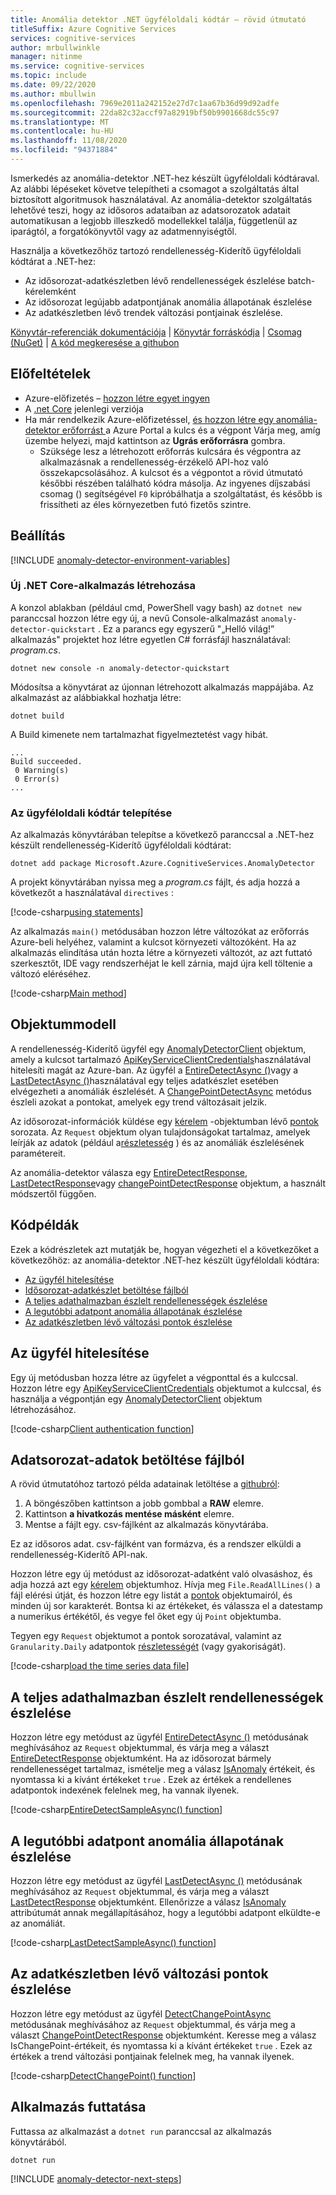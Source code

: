 ```yaml
---
title: Anomália detektor .NET ügyféloldali kódtár – rövid útmutató
titleSuffix: Azure Cognitive Services
services: cognitive-services
author: mrbullwinkle
manager: nitinme
ms.service: cognitive-services
ms.topic: include
ms.date: 09/22/2020
ms.author: mbullwin
ms.openlocfilehash: 7969e2011a242152e27d7c1aa67b36d99d92adfe
ms.sourcegitcommit: 22da82c32accf97a82919bf50b9901668dc55c97
ms.translationtype: MT
ms.contentlocale: hu-HU
ms.lasthandoff: 11/08/2020
ms.locfileid: "94371884"
---
```

Ismerkedés az anomália-detektor .NET-hez készült ügyféloldali kódtáraval. Az alábbi lépéseket követve telepítheti a csomagot a szolgáltatás által biztosított algoritmusok használatával. Az anomália-detektor szolgáltatás lehetővé teszi, hogy az idősoros adataiban az adatsorozatok adatait automatikusan a legjobb illeszkedő modellekkel találja, függetlenül az iparágtól, a forgatókönyvtől vagy az adatmennyiségtől.

Használja a következőhöz tartozó rendellenesség-Kiderítő ügyféloldali kódtárat a .NET-hez:

* Az idősorozat-adatkészletben lévő rendellenességek észlelése batch-kérelemként
* Az idősorozat legújabb adatpontjának anomália állapotának észlelése
* Az adatkészletben lévő trendek változási pontjainak észlelése.

[Könyvtár-referenciák dokumentációja](https://aka.ms/anomaly-detector-dotnet-ref)  |  [Könyvtár forráskódja](https://github.com/Azure/azure-sdk-for-net/tree/master/sdk/cognitiveservices/AnomalyDetector)  |  [Csomag (NuGet)](https://www.nuget.org/packages/Azure.AI.AnomalyDetector/3.0.0-preview.2)  |  [A kód megkeresése a githubon](https://github.com/Azure-Samples/AnomalyDetector/blob/master/quickstarts/sdk/csharp-sdk-sample.cs)

## <a name="prerequisites"></a>Előfeltételek

* Azure-előfizetés – [hozzon létre egyet ingyen](https://azure.microsoft.com/free/cognitive-services)
* A [.net Core](https://dotnet.microsoft.com/download/dotnet-core) jelenlegi verziója
* Ha már rendelkezik Azure-előfizetéssel, <a href="https://ms.portal.azure.com/#create/Microsoft.CognitiveServicesAnomalyDetector"  title=" hozzon létre egy rendellenesség-Kiderítő erőforrást, "  target="_blank"> és hozzon létre egy anomália-detektor erőforrást <span class="docon docon-navigate-external x-hidden-focus"></span> </a> a Azure Portal a kulcs és a végpont Várja meg, amíg üzembe helyezi, majd kattintson az **Ugrás erőforrásra** gombra.
    * Szüksége lesz a létrehozott erőforrás kulcsára és végpontra az alkalmazásnak a rendellenesség-érzékelő API-hoz való összekapcsolásához. A kulcsot és a végpontot a rövid útmutató későbbi részében található kódra másolja.
    Az ingyenes díjszabási csomag () segítségével `F0` kipróbálhatja a szolgáltatást, és később is frissítheti az éles környezetben futó fizetős szintre.

## <a name="setting-up"></a>Beállítás

[!INCLUDE [anomaly-detector-environment-variables](../environment-variables.md)]

### <a name="create-a-new-net-core-application"></a>Új .NET Core-alkalmazás létrehozása

A konzol ablakban (például cmd, PowerShell vagy bash) az `dotnet new` paranccsal hozzon létre egy új, a nevű Console-alkalmazást `anomaly-detector-quickstart` . Ez a parancs egy egyszerű "„Helló világ!” alkalmazás" projektet hoz létre egyetlen C# forrásfájl használatával: *program.cs*.

```dotnetcli
dotnet new console -n anomaly-detector-quickstart
```

Módosítsa a könyvtárat az újonnan létrehozott alkalmazás mappájába. Az alkalmazást az alábbiakkal hozhatja létre:

```dotnetcli
dotnet build
```

A Build kimenete nem tartalmazhat figyelmeztetést vagy hibát.

```output
...
Build succeeded.
 0 Warning(s)
 0 Error(s)
...
```

### <a name="install-the-client-library"></a>Az ügyféloldali kódtár telepítése

Az alkalmazás könyvtárában telepítse a következő paranccsal a .NET-hez készült rendellenesség-Kiderítő ügyféloldali kódtárat:

```dotnetcli
dotnet add package Microsoft.Azure.CognitiveServices.AnomalyDetector
```

A projekt könyvtárában nyissa meg a *program.cs* fájlt, és adja hozzá a következőt a használatával `directives` :

[!code-csharp[using statements](~/samples-anomaly-detector/quickstarts/sdk/csharp-sdk-sample.cs?name=usingStatements)]

Az alkalmazás `main()` metódusában hozzon létre változókat az erőforrás Azure-beli helyéhez, valamint a kulcsot környezeti változóként. Ha az alkalmazás elindítása után hozta létre a környezeti változót, az azt futtató szerkesztőt, IDE vagy rendszerhéjat le kell zárnia, majd újra kell töltenie a változó eléréséhez.

[!code-csharp[Main method](~/samples-anomaly-detector/quickstarts/sdk/csharp-sdk-sample.cs?name=mainMethod)]

## <a name="object-model"></a>Objektummodell

A rendellenesség-Kiderítő ügyfél egy [AnomalyDetectorClient](/dotnet/api/microsoft.azure.cognitiveservices.anomalydetector.anomalydetectorclient) objektum, amely a kulcsot tartalmazó [ApiKeyServiceClientCredentials](/dotnet/api/microsoft.azure.cognitiveservices.anomalydetector.apikeyserviceclientcredentials)használatával hitelesíti magát az Azure-ban. Az ügyfél a [EntireDetectAsync ()](/dotnet/api/microsoft.azure.cognitiveservices.anomalydetector.anomalydetectorclientextensions.entiredetectasync)vagy a [LastDetectAsync ()](/dotnet/api/microsoft.azure.cognitiveservices.anomalydetector.anomalydetectorclientextensions.lastdetectasync)használatával egy teljes adatkészlet esetében elvégezheti a anomáliák észlelését. A [ChangePointDetectAsync](https://aka.ms/anomaly-detector-dotnet-ref) metódus észleli azokat a pontokat, amelyek egy trend változásait jelzik.

Az idősorozat-információk küldése egy [kérelem](/dotnet/api/microsoft.azure.cognitiveservices.anomalydetector.models.request) -objektumban lévő [pontok](/dotnet/api/microsoft.azure.cognitiveservices.anomalydetector.models.request.series?view=azure-dotnet-preview#Microsoft_Azure_CognitiveServices_AnomalyDetector_Models_Request_Series) sorozata. Az `Request` objektum olyan tulajdonságokat tartalmaz, amelyek leírják az adatok (például a[részletesség](/dotnet/api/microsoft.azure.cognitiveservices.anomalydetector.models.request.granularity) ) és az anomáliák észlelésének paramétereit.

Az anomália-detektor válasza egy [EntireDetectResponse](/dotnet/api/microsoft.azure.cognitiveservices.anomalydetector.models.entiredetectresponse), [LastDetectResponse](/dotnet/api/microsoft.azure.cognitiveservices.anomalydetector.models.lastdetectresponse)vagy [changePointDetectResponse](https://aka.ms/anomaly-detector-dotnet-ref) objektum, a használt módszertől függően.

## <a name="code-examples"></a>Kódpéldák

Ezek a kódrészletek azt mutatják be, hogyan végezheti el a következőket a következőhöz: az anomália-detektor .NET-hez készült ügyféloldali kódtára:

* [Az ügyfél hitelesítése](#authenticate-the-client)
* [Idősorozat-adatkészlet betöltése fájlból](#load-time-series-data-from-a-file)
* [A teljes adathalmazban észlelt rendellenességek észlelése](#detect-anomalies-in-the-entire-data-set)
* [A legutóbbi adatpont anomália állapotának észlelése](#detect-the-anomaly-status-of-the-latest-data-point)
* [Az adatkészletben lévő változási pontok észlelése](#detect-change-points-in-the-data-set)

## <a name="authenticate-the-client"></a>Az ügyfél hitelesítése

Egy új metódusban hozza létre az ügyfelet a végponttal és a kulccsal. Hozzon létre egy [ApiKeyServiceClientCredentials](/dotnet/api/microsoft.azure.cognitiveservices.anomalydetector.apikeyserviceclientcredentials?view=azure-dotnet-preview) objektumot a kulccsal, és használja a végpontján egy [AnomalyDetectorClient](/dotnet/api/microsoft.azure.cognitiveservices.anomalydetector.anomalydetectorclient?view=azure-dotnet-preview) objektum létrehozásához.

[!code-csharp[Client authentication function](~/samples-anomaly-detector/quickstarts/sdk/csharp-sdk-sample.cs?name=createClient)]

## <a name="load-time-series-data-from-a-file"></a>Adatsorozat-adatok betöltése fájlból

A rövid útmutatóhoz tartozó példa adatainak letöltése a [githubról](https://github.com/Azure-Samples/AnomalyDetector/blob/master/example-data/request-data.csv):
1. A böngészőben kattintson a jobb gombbal a **RAW** elemre.
2. Kattintson **a hivatkozás mentése másként** elemre.
3. Mentse a fájlt egy. csv-fájlként az alkalmazás könyvtárába.

Ez az idősoros adat. csv-fájlként van formázva, és a rendszer elküldi a rendellenesség-Kiderítő API-nak.

Hozzon létre egy új metódust az idősorozat-adatként való olvasáshoz, és adja hozzá azt egy [kérelem](/dotnet/api/microsoft.azure.cognitiveservices.anomalydetector.models.request?view=azure-dotnet-preview) objektumhoz. Hívja meg `File.ReadAllLines()` a fájl elérési útját, és hozzon létre egy listát a [pontok](/dotnet/api/microsoft.azure.cognitiveservices.anomalydetector.models.point?view=azure-dotnet-preview) objektumairól, és minden új sor karakterét. Bontsa ki az értékeket, és válassza el a datestamp a numerikus értékétől, és vegye fel őket egy új `Point` objektumba.

Tegyen egy `Request` objektumot a pontok sorozatával, valamint az `Granularity.Daily` adatpontok [részletességét](/dotnet/api/microsoft.azure.cognitiveservices.anomalydetector.models.granularity?view=azure-dotnet-preview) (vagy gyakoriságát).

[!code-csharp[load the time series data file](~/samples-anomaly-detector/quickstarts/sdk/csharp-sdk-sample.cs?name=GetSeriesFromFile)]

## <a name="detect-anomalies-in-the-entire-data-set"></a>A teljes adathalmazban észlelt rendellenességek észlelése

Hozzon létre egy metódust az ügyfél [EntireDetectAsync ()](/dotnet/api/microsoft.azure.cognitiveservices.anomalydetector.anomalydetectorclientextensions.entiredetectasync?view=azure-dotnet-preview#Microsoft_Azure_CognitiveServices_AnomalyDetector_AnomalyDetectorClientExtensions_EntireDetectAsync_Microsoft_Azure_CognitiveServices_AnomalyDetector_IAnomalyDetectorClient_Microsoft_Azure_CognitiveServices_AnomalyDetector_Models_Request_System_Threading_CancellationToken_) metódusának meghívásához az `Request` objektummal, és várja meg a választ [EntireDetectResponse](/dotnet/api/microsoft.azure.cognitiveservices.anomalydetector.models.entiredetectresponse?view=azure-dotnet-preview) objektumként. Ha az idősorozat bármely rendellenességet tartalmaz, ismételje meg a válasz [IsAnomaly](/dotnet/api/microsoft.azure.cognitiveservices.anomalydetector.models.entiredetectresponse.isanomaly?view=azure-dotnet-preview) értékeit, és nyomtassa ki a kívánt értékeket `true` . Ezek az értékek a rendellenes adatpontok indexének felelnek meg, ha vannak ilyenek.

[!code-csharp[EntireDetectSampleAsync() function](~/samples-anomaly-detector/quickstarts/sdk/csharp-sdk-sample.cs?name=entireDatasetExample)]

## <a name="detect-the-anomaly-status-of-the-latest-data-point"></a>A legutóbbi adatpont anomália állapotának észlelése

Hozzon létre egy metódust az ügyfél [LastDetectAsync ()](/dotnet/api/microsoft.azure.cognitiveservices.anomalydetector.anomalydetectorclientextensions.lastdetectasync?view=azure-dotnet-preview#Microsoft_Azure_CognitiveServices_AnomalyDetector_AnomalyDetectorClientExtensions_LastDetectAsync_Microsoft_Azure_CognitiveServices_AnomalyDetector_IAnomalyDetectorClient_Microsoft_Azure_CognitiveServices_AnomalyDetector_Models_Request_System_Threading_CancellationToken_) metódusának meghívásához az `Request` objektummal, és várja meg a választ [LastDetectResponse](/dotnet/api/microsoft.azure.cognitiveservices.anomalydetector.models.lastdetectresponse?view=azure-dotnet-preview) objektumként. Ellenőrizze a válasz [IsAnomaly](/dotnet/api/microsoft.azure.cognitiveservices.anomalydetector.models.lastdetectresponse.isanomaly?view=azure-dotnet-preview) attribútumát annak megállapításához, hogy a legutóbbi adatpont elküldte-e az anomáliát.

[!code-csharp[LastDetectSampleAsync() function](~/samples-anomaly-detector/quickstarts/sdk/csharp-sdk-sample.cs?name=latestPointExample)]

## <a name="detect-change-points-in-the-data-set"></a>Az adatkészletben lévő változási pontok észlelése

Hozzon létre egy metódust az ügyfél [DetectChangePointAsync](https://aka.ms/anomaly-detector-dotnet-ref) metódusának meghívásához az `Request` objektummal, és várja meg a választ [ChangePointDetectResponse](https://aka.ms/anomaly-detector-dotnet-ref) objektumként. Keresse meg a válasz IsChangePoint-értékeit, és nyomtassa ki a kívánt értékeket `true` . Ezek az értékek a trend változási pontjainak felelnek meg, ha vannak ilyenek.

[!code-csharp[DetectChangePoint() function](~/samples-anomaly-detector/quickstarts/sdk/csharp-sdk-sample.cs?name=changePointExample)]

## <a name="run-the-application"></a>Alkalmazás futtatása

Futtassa az alkalmazást a `dotnet run` paranccsal az alkalmazás könyvtárából.

```dotnetcli
dotnet run
```

[!INCLUDE [anomaly-detector-next-steps](../quickstart-cleanup-next-steps.md)]